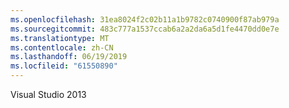 ```yaml
---
ms.openlocfilehash: 31ea8024f2c02b11a1b9782c0740900f87ab979a
ms.sourcegitcommit: 483c777a1537ccab6a2a2da6a5d1fe4470dd0e7e
ms.translationtype: MT
ms.contentlocale: zh-CN
ms.lasthandoff: 06/19/2019
ms.locfileid: "61550890"
---
```

Visual Studio 2013